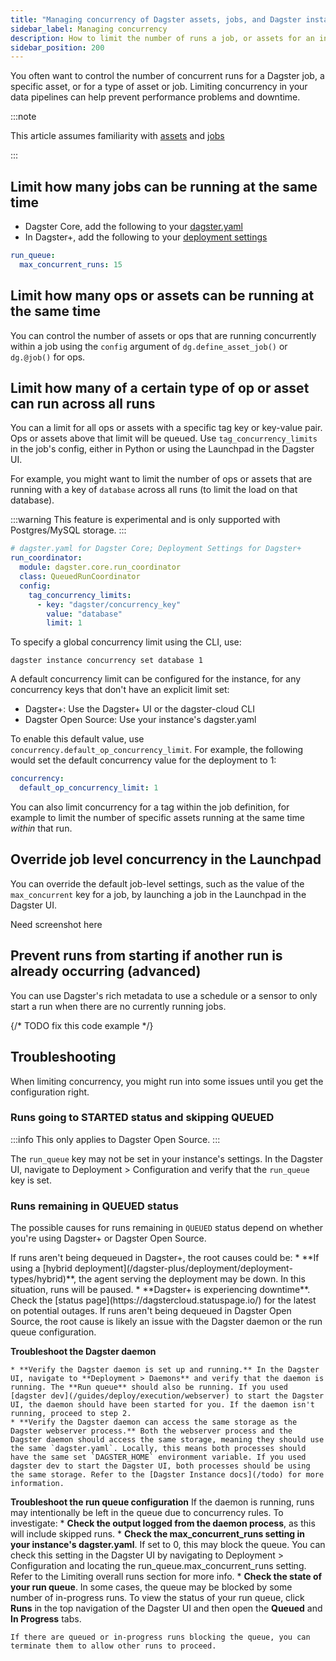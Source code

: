 ```yaml
---
title: "Managing concurrency of Dagster assets, jobs, and Dagster instances"
sidebar_label: Managing concurrency
description: How to limit the number of runs a job, or assets for an instance of Dagster.
sidebar_position: 200
---
```


You often want to control the number of concurrent runs for a Dagster job, a specific asset, or for a type of asset or job. Limiting concurrency in your data pipelines can help prevent performance problems and downtime.


:::note

This article assumes familiarity with [assets](/guides/build/assets/) and [jobs](/guides/build/assets/asset-jobs)

:::

## Limit how many jobs can be running at the same time


* Dagster Core, add the following to your [dagster.yaml](/guides/deploy/dagster-yaml)
* In Dagster+, add the following to your [deployment settings](/dagster-plus/deployment/management/settings/deployment-settings)

```yaml
run_queue:
  max_concurrent_runs: 15
```


<CodeExample path="docs_beta_snippets/docs_beta_snippets/guides/tbd/concurrency-global.py" language="python" title="Global concurrency limits" />

## Limit how many ops or assets can be running at the same time

You can control the number of assets or ops that are running concurrently within a job using the `config` argument of `dg.define_asset_job()` or `dg.@job()` for ops.

<Tabs>
  <TabItem value="Assets" label="Asset job">
    <CodeExample path="docs_beta_snippets/docs_beta_snippets/guides/tbd/concurrency-job-asset.py" language="python" title="Asset concurrency limits in a job" />

  </TabItem>

  <TabItem value="Ops" label="Op job">
    <CodeExample path="docs_beta_snippets/docs_beta_snippets/guides/tbd/concurrency-job-op.py" language="python" title="Op concurrency limits in a job" />

  </TabItem>
</Tabs>


## Limit how many of a certain type of op or asset can run across all runs

You can a limit for all ops or assets with a specific tag key or key-value pair. Ops or assets above that limit will be queued. Use `tag_concurrency_limits` in the job's config, either in Python or using the Launchpad in the Dagster UI.

For example, you might want to limit the number of ops or assets that are running with a key of `database` across all runs (to limit the load on that database).

:::warning
This feature is experimental and is only supported with Postgres/MySQL storage.
:::


```yaml
# dagster.yaml for Dagster Core; Deployment Settings for Dagster+
run_coordinator:
  module: dagster.core.run_coordinator
  class: QueuedRunCoordinator
  config:
    tag_concurrency_limits:
      - key: "dagster/concurrency_key"
        value: "database"
        limit: 1
```

To specify a global concurrency limit using the CLI, use:

```
dagster instance concurrency set database 1
```

A default concurrency limit can be configured for the instance, for any concurrency keys that don't have an explicit limit set:

* Dagster+: Use the Dagster+ UI or the dagster-cloud CLI
* Dagster Open Source: Use your instance's dagster.yaml

To enable this default value, use `concurrency.default_op_concurrency_limit`. For example, the following would set the default concurrency value for the deployment to 1:
```yaml
concurrency:
  default_op_concurrency_limit: 1
```

<Tabs>
  <TabItem value="Asset Tag" label="Asset tag concurrency limits">
    <CodeExample path="docs_beta_snippets/docs_beta_snippets/guides/tbd/concurrency-tag-key-asset.py" language="python" title="No more than 1 asset running with a tag of 'database' across all runs" />

  </TabItem>
  <TabItem value="Op Tag" label="Op tag concurrency limits">
  <CodeExample path="docs_beta_snippets/docs_beta_snippets/guides/tbd/concurrency-tag-key-op.py" language="python" title="No more than 1 op running with a tag of 'database' across all runs" />

  </TabItem>
</Tabs>

You can also limit concurrency for a tag within the job definition, for example to limit the number of specific assets running at the same time *within* that run.

<Tabs>
  <TabItem value="Asset Tag with Job" label="Asset tag concurrency limits in a run">
    <CodeExample path="docs_beta_snippets/docs_beta_snippets/guides/tbd/concurrency-tag-key-job-asset.py" language="python" title="No more than 1 asset running with a tag of 'database' within a run" />

  </TabItem>
  <TabItem value="Op Tag with Job" label="Op tag concurrency limits in a run">
  <CodeExample path="docs_beta_snippets/docs_beta_snippets/guides/tbd/concurrency-tag-key-job-op.py" language="python" title="No more than 1 op running with a tag of 'database' within a run" />
  </TabItem>
</Tabs>


## Override job level concurrency in the Launchpad

You can override the default job-level settings, such as the value of the `max_concurrent` key for a job, by launching a job in the Launchpad in the Dagster UI.

Need screenshot here

## Prevent runs from starting if another run is already occurring (advanced)

You can use Dagster's rich metadata to use a schedule or a sensor to only start a run when there are no currently running jobs.

{/* TODO fix this code example */}
<CodeExample path="docs_beta_snippets/docs_beta_snippets/guides/tbd/concurrency-no-more-than-1-job.py" language="python" title="No more than 1 running job from a schedule" />


## Troubleshooting

When limiting concurrency, you might run into some issues until you get the configuration right.

### Runs going to STARTED status and skipping QUEUED

:::info
This only applies to Dagster Open Source.
:::

The `run_queue` key may not be set in your instance's settings. In the Dagster UI, navigate to Deployment > Configuration and verify that the `run_queue` key is set.

### Runs remaining in QUEUED status

The possible causes for runs remaining in `QUEUED` status depend on whether you're using Dagster+ or Dagster Open Source.

<Tabs>
  <TabItem value="Dagster+" label="Dagster+">
    If runs aren't being dequeued in Dagster+, the root causes could be:
    * **If using a [hybrid deployment](/dagster-plus/deployment/deployment-types/hybrid)**, the agent serving the deployment may be down. In this situation, runs will be paused.
    * **Dagster+ is experiencing downtime**. Check the [status page](https://dagstercloud.statuspage.io/) for the latest on potential outages.

  </TabItem>
  <TabItem value="Dagster Open Source" label="Dagster Open Source">
  If runs aren't being dequeued in Dagster Open Source, the root cause is likely an issue with the Dagster daemon or the run queue configuration.

  **Troubleshoot the Dagster daemon**

    * **Verify the Dagster daemon is set up and running.** In the Dagster UI, navigate to **Deployment > Daemons** and verify that the daemon is running. The **Run queue** should also be running. If you used [dagster dev](/guides/deploy/execution/webserver) to start the Dagster UI, the daemon should have been started for you. If the daemon isn't running, proceed to step 2.
    * **Verify the Dagster daemon can access the same storage as the Dagster webserver process.** Both the webserver process and the Dagster daemon should access the same storage, meaning they should use the same `dagster.yaml`. Locally, this means both processes should have the same set `DAGSTER_HOME` environment variable. If you used dagster dev to start the Dagster UI, both processes should be using the same storage. Refer to the [Dagster Instance docs](/todo) for more information.

  **Troubleshoot the run queue configuration**
    If the daemon is running, runs may intentionally be left in the queue due to concurrency rules. To investigate:
    * **Check the output logged from the daemon process**, as this will include skipped runs.
    * **Check the max_concurrent_runs setting in your instance's dagster.yaml**. If set to 0, this may block the queue. You can check this setting in the Dagster UI by navigating to Deployment > Configuration and locating the run_queue.max_concurrent_runs setting. Refer to the Limiting overall runs section for more info.
    * **Check the state of your run queue**. In some cases, the queue may be blocked by some number of in-progress runs. To view the status of your run queue, click **Runs** in the top navigation of the Dagster UI and then open the **Queued** and **In Progress** tabs.
    
    If there are queued or in-progress runs blocking the queue, you can terminate them to allow other runs to proceed.
  </TabItem>
</Tabs>
